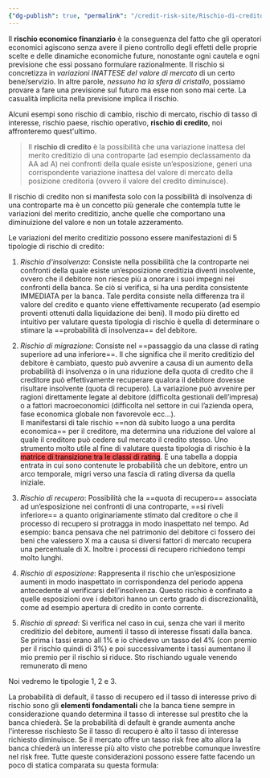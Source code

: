```yaml
---
{"dg-publish": true, "permalink": "/credit-risk-site/Rischio-di-credito/"}
---
```






Il **rischio economico finanziario** è la conseguenza del fatto che gli operatori economici agiscono senza avere il pieno controllo degli effetti delle proprie scelte e delle dinamiche economiche future, nonostante ogni cautela e ogni previsione che essi possano formulare razionalmente. Il rischio si concretizza in *variazioni INATTESE del valore di mercato* di un certo bene/servizio.
In altre parole, *nessuno ha la sfera di cristallo*, possiamo provare a fare una previsione sul futuro ma esse non sono mai certe.
La casualità implicita nella previsione implica il rischio.

Alcuni esempi sono rischio di cambio, rischio di mercato, rischio di tasso di interesse, rischio paese, rischio operativo, **rischio di credito**, noi affronteremo quest'ultimo.

> Il **rischio di credito** è la possibilità che una variazione inattesa del merito creditizio di una controparte (ad esempio declassamento da AA ad A) nei confronti della quale esiste un’esposizione, generi una corrispondente variazione inattesa del valore di mercato della posizione creditoria (ovvero il valore del credito diminuisce). 
>
Il rischio di credito non si manifesta solo con la possibilità di insolvenza di una controparte ma è un concetto più generale che contempla tutte le variazioni del merito creditizio, anche quelle che comportano una diminuizione del valore e non un totale azzeramento.

Le variazioni del merito creditizio possono essere manifestazioni di 5 tipologie di rischio di credito:
1. *Rischio d'insolvenza*: Consiste nella possibilità che la controparte nei confronti della quale esiste un’esposizione creditizia diventi insolvente, ovvero che il debitore non riesce più a onorare i suoi impegni nei confronti della banca. Se ciò si verifica, si ha una perdita consistente IMMEDIATA per la banca. Tale perdita consiste nella differenza tra il valore del credito e quanto viene effettivamente recuperato (ad esempio proventi ottenuti dalla liquidazione dei beni). Il modo più diretto ed intuitivo per valutare questa tipologia di rischio è quella di determinare o stimare la ==probabilità di insolvenza== del debitore. 

2. *Rischio di migrazione*: Consiste nel ==passaggio da una classe di rating superiore ad una inferiore==. Il che significa che il merito creditizio del debitore è cambiato, questo può avvenire a causa di un aumento della probabilità di insolvenza o in una riduzione della quota di credito che il creditore può effettivamente recuperare qualora il debitore dovesse risultare insolvente (quota di recupero).  La variazione può avvenire per ragioni direttamente legate al debitore (difficolta gestionali dell’impresa) o a fattori macroeconomici (difficolta nel settore in cui l’azienda opera, fase economica globale non favorevole ecc...).  
   Il manifestarsi di tale rischio ==non dà subito luogo a una perdita economica== per il creditore, ma determina una riduzione del valore al quale il creditore può cedere sul mercato il credito stesso. Uno strumento molto utile al fine di valutare questa tipologia di rischio è la <mark style="background: #FF0000A6;">matrice di transizione tra le classi di rating</mark>. È una tabella a doppia entrata in cui sono contenute le probabilità che un debitore, entro un arco temporale, migri verso una fascia di rating diversa da quella  iniziale.

3. *Rischio di recupero*:  Possibilità che la ==quota di recupero== associata ad un’esposizione nei confronti di una controparte, ==si riveli inferiore== a quanto originariamente stimato dal creditore o che il processo di recupero si protragga in modo inaspettato nel tempo. Ad esempio: banca pensava che nel patrimonio del debitore ci fossero dei beni che valessero X ma a causa si diversi fattori di mercato recupera una percentuale di X. Inoltre i processi di recupero richiedono tempi molto lunghi. 

4. *Rischio di esposizione*: Rappresenta il rischio che un’esposizione aumenti in modo inaspettato in corrispondenza del periodo appena antecedente al verificarsi dell’insolvenza. Questo rischio è confinato a quelle esposizioni ove i debitori hanno un certo grado di discrezionalità, come ad esempio apertura di credito in conto corrente.

5. *Rischio di spread*: Si verifica nel caso in cui, senza che vari il merito creditizio del debitore, aumenti il tasso di interesse fissati dalla banca. Se prima i tassi erano all 1% e io chiedevo un tasso del 4% (con premio per il rischio quindi di 3%) e poi successivamente i tassi aumentano il mio premio per il rischio si riduce. Sto rischiando uguale venendo remunerato di meno

Noi vedremo le tipologie 1, 2 e 3.

La probabilità di default, il tasso di recupero ed il tasso di interesse privo di rischio sono gli **elementi fondamentali** che la banca tiene sempre in considerazione quando determina il tasso di interesse sul prestito che la banca chiederà.
Se la probabilità di default è grande aumenta anche l'interesse rischiesto
Se il tasso di recupero è alto il tasso di interesse richiesto diminuisce.
Se il mercato offre un tasso risk free alto allora la banca chiederà un interesse più alto visto che potrebbe comunque investire nel risk free.
Tutte queste considerazioni possono essere fatte facendo un poco di statica comparata su questa formula:
<style> .container {font-family: sans-serif; text-align: center;} .button-wrapper button {z-index: 1;height: 40px; width: 100px; margin: 10px;padding: 5px;} .excalidraw .App-menu_top .buttonList { display: flex;} .excalidraw-wrapper { height: 800px; margin: 50px; position: relative;} :root[dir="ltr"] .excalidraw .layer-ui__wrapper .zen-mode-transition.App-menu_bottom--transition-left {transform: none;} </style><script src="https://cdn.jsdelivr.net/npm/react@17/umd/react.production.min.js"></script><script src="https://cdn.jsdelivr.net/npm/react-dom@17/umd/react-dom.production.min.js"></script><script type="text/javascript" src="https://cdn.jsdelivr.net/npm/@excalidraw/excalidraw@0/dist/excalidraw.production.min.js"></script><div id="Rischio_di_credito_2023-04-29_2145.50.excalidraw.md1"></div><script>(function(){const InitialData={"type":"excalidraw","version":2,"source":"https://excalidraw.com","elements":[{"id":"KxwMDF8UtkZmpir7Kj5-Z","type":"image","x":-231.3730697631836,"y":-82.64067840576172,"width":501.6901505414178,"height":187.44467163085938,"angle":0,"strokeColor":"transparent","backgroundColor":"transparent","fillStyle":"hachure","strokeWidth":1,"strokeStyle":"solid","roughness":1,"opacity":100,"groupIds":[],"roundness":null,"seed":1134447781,"version":42,"versionNonce":355109707,"isDeleted":false,"boundElements":null,"updated":1682797554325,"link":null,"locked":false,"status":"pending","fileId":"e801fd83a0cd51aa8c18d6604a00d61524c87dd2","scale":[1,1]},{"id":"PtpwrXkmB_bykVObLLOQt","type":"ellipse","x":58.686134338378906,"y":-65.73241424560547,"width":42.35723876953125,"height":59.154022216796875,"angle":0,"strokeColor":"#364fc7","backgroundColor":"transparent","fillStyle":"hachure","strokeWidth":1,"strokeStyle":"solid","roughness":1,"opacity":100,"groupIds":[],"roundness":{"type":2},"seed":286188261,"version":28,"versionNonce":1588222987,"isDeleted":false,"boundElements":null,"updated":1682797559494,"link":null,"locked":false},{"id":"4V6nwyWAXI6PL6bUZNZDO","type":"ellipse","x":-21.646507263183594,"y":10.948738098144531,"width":42.35723876953125,"height":67.18734741210938,"angle":0,"strokeColor":"#e67700","backgroundColor":"transparent","fillStyle":"hachure","strokeWidth":1,"strokeStyle":"solid","roughness":1,"opacity":100,"groupIds":[],"roundness":{"type":2},"seed":1220059819,"version":33,"versionNonce":1799908523,"isDeleted":false,"boundElements":null,"updated":1682797565598,"link":null,"locked":false},{"id":"NfC5eb3N8brjLU-aWJext","type":"ellipse","x":109.0766372680664,"y":15.330513000488281,"width":41.62689208984375,"height":56.963165283203125,"angle":0,"strokeColor":"#5c940d","backgroundColor":"transparent","fillStyle":"hachure","strokeWidth":1,"strokeStyle":"solid","roughness":1,"opacity":100,"groupIds":[],"roundness":{"type":2},"seed":76259147,"version":25,"versionNonce":145843915,"isDeleted":false,"boundElements":null,"updated":1682797573649,"link":null,"locked":false},{"id":"rGs8VOdr","type":"text","x":301.4330698261644,"y":29.752191887023653,"width":221.68947354038283,"height":30.790204658386504,"angle":0,"strokeColor":"#5c940d","backgroundColor":"transparent","fillStyle":"hachure","strokeWidth":1,"strokeStyle":"solid","roughness":1,"opacity":100,"groupIds":[],"roundness":null,"seed":580222821,"version":91,"versionNonce":1018100933,"isDeleted":false,"boundElements":null,"updated":1682797627336,"link":null,"locked":false,"text":"Tasso di recupero","rawText":"Tasso di recupero","fontSize":24.632163726709205,"fontFamily":1,"textAlign":"left","verticalAlign":"top","baseline":21.790204658386504,"containerId":null,"originalText":"Tasso di recupero"},{"type":"text","version":116,"versionNonce":1734336011,"isDeleted":false,"id":"Fqaxm9cH","fillStyle":"hachure","strokeWidth":1,"strokeStyle":"solid","roughness":1,"opacity":100,"angle":0,"x":299.4805679321289,"y":-48.700061874455315,"strokeColor":"#364fc7","backgroundColor":"transparent","width":193.36248525466726,"height":30.790204658386504,"seed":1507323467,"groupIds":[],"roundness":null,"boundElements":null,"updated":1682797627336,"link":null,"locked":false,"fontSize":24.632163726709205,"fontFamily":1,"text":"Tasso risk free","rawText":"Tasso risk free","baseline":21.790204658386504,"textAlign":"left","verticalAlign":"top","containerId":null,"originalText":"Tasso risk free"},{"type":"text","version":141,"versionNonce":631053349,"isDeleted":false,"id":"ZzAwpqXk","fillStyle":"hachure","strokeWidth":1,"strokeStyle":"solid","roughness":1,"opacity":100,"angle":0,"x":299.9917334391529,"y":-7.172675398233622,"strokeColor":"#e67700","backgroundColor":"transparent","width":263.56415187578847,"height":30.790204658386504,"seed":2020453221,"groupIds":[],"roundness":null,"boundElements":null,"updated":1682797627336,"link":null,"locked":false,"fontSize":24.632163726709205,"fontFamily":1,"text":"Probabilità di default","rawText":"Probabilità di default","baseline":21.790204658386504,"textAlign":"left","verticalAlign":"top","containerId":null,"originalText":"Probabilità di default"}],"appState":{"theme":"light","viewBackgroundColor":"#ffffff","currentItemStrokeColor":"#364fc7","currentItemBackgroundColor":"transparent","currentItemFillStyle":"hachure","currentItemStrokeWidth":1,"currentItemStrokeStyle":"solid","currentItemRoughness":1,"currentItemOpacity":100,"currentItemFontFamily":1,"currentItemFontSize":20,"currentItemTextAlign":"left","currentItemStartArrowhead":null,"currentItemEndArrowhead":"arrow","scrollX":667.0918579101562,"scrollY":312.6297607421875,"zoom":{"value":1},"currentItemRoundness":"round","gridSize":null,"colorPalette":{}},"files":{}};InitialData.scrollToContent=true;App=()=>{const e=React.useRef(null),t=React.useRef(null),[n,i]=React.useState({width:void 0,height:void 0});return React.useEffect(()=>{i({width:t.current.getBoundingClientRect().width,height:t.current.getBoundingClientRect().height});const e=()=>{i({width:t.current.getBoundingClientRect().width,height:t.current.getBoundingClientRect().height})};return window.addEventListener("resize",e),()=>window.removeEventListener("resize",e)},[t]),React.createElement(React.Fragment,null,React.createElement("div",{className:"excalidraw-wrapper",ref:t},React.createElement(ExcalidrawLib.Excalidraw,{ref:e,width:n.width,height:n.height,initialData:InitialData,viewModeEnabled:!0,zenModeEnabled:!0,gridModeEnabled:!1})))},excalidrawWrapper=document.getElementById("Rischio_di_credito_2023-04-29_2145.50.excalidraw.md1");ReactDOM.render(React.createElement(App),excalidrawWrapper);})();</script>


